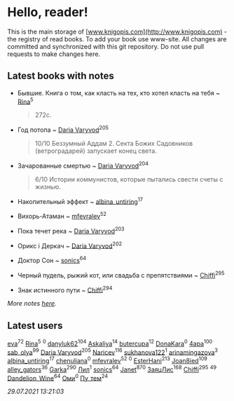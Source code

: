 # Hello, reader!
This is the main storage of [www.knigopis.com](http://www.knigopis.com) - the registry of read books.
To add your book use www-site. All changes are committed and synchronized with this git repository.
Do not use pull requests to make changes here.


## Latest books with notes
* Бывшие. Книга о том, как класть на тех, кто хотел класть на тебя ~ [Rina](users/102/102857111133378678801-google)<sup>5</sup>
    > 272с.

* Год потопа ~ [Daria Varyvod](users/829/829893410524253-facebook)<sup>205</sup>
    > 10/10 Беззумный Аддам 2. Секта Божих Садовников (ветроградарей) запускает конец света.

* Зачарованные смертью ~ [Daria Varyvod](users/829/829893410524253-facebook)<sup>204</sup>
    > 6/10 Истории коммунистов, которые пытались свести счеты с жизнью.

* Накопительный эффект ~ [albina_untiring](users/257/2579695-vkontakte)<sup>17</sup>

* Вихорь-Атаман ~ [mfevralev](users/140/140966150-vkontakte)<sup>52</sup>

* Пока течет река ~ [Daria Varyvod](users/829/829893410524253-facebook)<sup>203</sup>

* Орикс і Деркач ~ [Daria Varyvod](users/829/829893410524253-facebook)<sup>202</sup>

* Доктор Сон ~ [sonics](users/588/5880221-vkontakte)<sup>64</sup>

* Черный пудель, рыжий кот, или свадьба с препятствиями ~ [Chiffi](users/105/105831994080785626680-google)<sup>295</sup>

* Знак истинного пути ~ [Chiffi](users/105/105831994080785626680-google)<sup>294</sup>


_More notes [here](latest_books_with_notes.md)._


## Latest users
[eva](users/111/111656270551033014778-google)<sup>72</sup> 
[Rina](users/102/102857111133378678801-google)<sup>5</sup> 
[](users/165/165990417340767-facebook)<sup>0</sup> 
[danyluk62](users/374/374149854-vkontakte)<sup>104</sup> 
[Askaliya](users/326/326783541-vkontakte)<sup>14</sup> 
[butercupa](users/193/193697993-vkontakte)<sup>12</sup> 
[DonaKara](users/112/112305785450519456960-google)<sup>0</sup> 
[4apa](users/117/117392596378069249667-google)<sup>100</sup> 
[sab_olya](users/139/139338401-vkontakte)<sup>99</sup> 
[Daria Varyvod](users/829/829893410524253-facebook)<sup>205</sup> 
[Naricev](users/107/107090515204537133928-google)<sup>116</sup> 
[sukhanova122](users/674/674216608-yandex)<sup>1</sup> 
[arinamingazova](users/666/666911182-yandex)<sup>3</sup> 
[albina_untiring](users/257/2579695-vkontakte)<sup>17</sup> 
[chenuliana](users/565/565577824-yandex)<sup>0</sup> 
[mfevralev](users/140/140966150-vkontakte)<sup>52</sup> 
[](users/111/111703151104314187202-google)<sup>0</sup> 
[EsterHani](users/305/30558181-vkontakte)<sup>213</sup> 
[Joan8ied](users/240/2401650-vkontakte)<sup>109</sup> 
[alley_gators](users/199/1999517944953516923-mailru)<sup>36</sup> 
[Garka](users/115/115753719718250012620-google)<sup>290</sup> 
[Лил](users/405/4057739460942313-facebook)<sup>1</sup> 
[sonics](users/588/5880221-vkontakte)<sup>64</sup> 
[Janet](users/108/108113656204404967440-google)<sup>870</sup> 
[ЗаяцЛис](users/112/112388384595246311466-google)<sup>168</sup> 
[Chiffi](users/105/105831994080785626680-google)<sup>295</sup> 
[](users/153/1537586159620888-facebook)<sup>49</sup> 
[Dandelion_Wine](users/586/58602788-vkontakte)<sup>64</sup> 
[Оми](users/110/110990350469188914110-google)<sup>0</sup> 
[Пу_тем](users/344/3448154788585127-facebook)<sup>24</sup> 


_29.07.2021 13:21:03_
